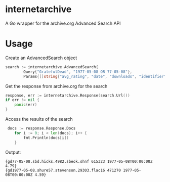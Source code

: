 # internetarchive
A Go wrapper for the archive.org Advanced Search API

# Usage
Create an AdvancedSearch object
```go
search := internetarchive.AdvancedSearch{
		Query{"GratefulDead", "1977-05-08 OR 77-05-08"},
		Params{[]string{"avg_rating", "date", "downloads", "identifier"}, "downloads desc", 2}}
```

Get the response from archive.org for the search

```go
response, err := internetarchive.Response(search.Url())
if err != nil {
    panic(err)
}
```

Access the results of the search
```go
 docs := response.Response.Docs
	for i := 0; i < len(docs); i++ {
		fmt.Println(docs[i])
	}
```
Output: 
```
{gd77-05-08.sbd.hicks.4982.sbeok.shnf 615323 1977-05-08T00:00:00Z 4.79}
{gd1977-05-08.shure57.stevenson.29303.flac16 471270 1977-05-08T00:00:00Z 4.59}
```